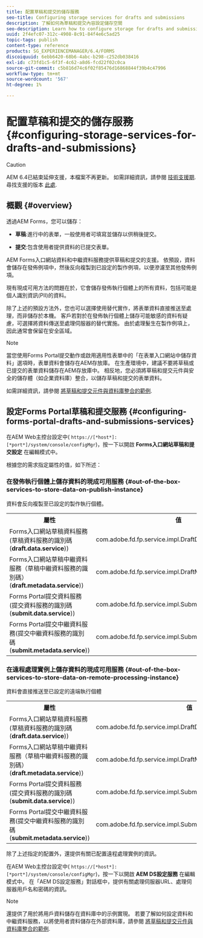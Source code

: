 ```yaml
---
title: 配置草稿和提交的儲存服務
seo-title: Configuring storage services for drafts and submissions
description: 了解如何為草稿和提交內容設定儲存空間
seo-description: Learn how to configure storage for drafts and submissions
uuid: 2f4efc07-312c-4908-8c91-84f4e6c5ad25
topic-tags: publish
content-type: reference
products: SG_EXPERIENCEMANAGER/6.4/FORMS
discoiquuid: 6ebb6420-68b6-4abc-b298-c252db038416
exl-id: c73fd1c5-6f3f-4c62-a8d6-fcd22f02c0ca
source-git-commit: c5b816d74c6f02f85476d16868844f39b4c47996
workflow-type: tm+mt
source-wordcount: '567'
ht-degree: 1%

---
```


# 配置草稿和提交的儲存服務 {#configuring-storage-services-for-drafts-and-submissions}

>[!CAUTION]
>
>AEM 6.4已結束延伸支援，本檔案不再更新。 如需詳細資訊，請參閱 [技術支援期](https://helpx.adobe.com//tw/support/programs/eol-matrix.html). 尋找支援的版本 [此處](https://experienceleague.adobe.com/docs/).

## 概觀 {#overview}

透過AEM Forms，您可以儲存：

* **草稿**:進行中的表單，一般使用者可填寫並儲存以供稍後提交。

* **提交**:包含使用者提供資料的已提交表單。

AEM Forms入口網站資料和中繼資料服務提供草稿和提交的支援。 依預設，資料會儲存在發佈例項中，然後反向複製到已設定的製作例項，以便滲濾至其他發佈例項。

現有現成可用方法的問題在於，它會儲存發佈執行個體上的所有資料，包括可能是個人識別資訊(PII)的資料。

除了上述的預設方法外，您也可以選擇使用替代實作，將表單資料直接推送至處理，而非儲存於本機。 客戶若對於在發佈執行個體上儲存可能敏感的資料有疑慮，可選擇將資料傳送至處理伺服器的替代實施。 由於處理髮生在製作例項上，因此通常會保留在安全區域。

>[!NOTE]
>
>當您使用Forms Portal提交動作或啟用適用性表單中的「在表單入口網站中儲存資料」選項時，表單資料會儲存在AEM存放庫。 在生產環境中，建議不要將草稿或已提交的表單資料儲存在AEM存放庫中。 相反地，您必須將草稿和提交元件與安全的儲存體（如企業資料庫）整合，以儲存草稿和提交的表單資料。
>
>如需詳細資訊，請參閱 [將草稿和提交元件與資料庫整合的範例](/help/forms/using/integrate-draft-submission-database.md).

## 設定Forms Portal草稿和提交服務 {#configuring-forms-portal-drafts-and-submissions-services}

在AEM Web主控台設定中( `https://[*host*]:[*port*]/system/console/configMgr`)，按一下以開啟 **Forms入口網站草稿和提交設定** 在編輯模式中。

根據您的需求指定屬性的值，如下所述：

### 在發佈執行個體上儲存資料的現成可用服務 {#out-of-the-box-services-to-store-data-on-publish-instance}

資料會反向複製至已設定的製作執行個體。

<table> 
 <tbody>
  <tr>
   <th>屬性</th> 
   <th>值</th> 
  </tr>
  <tr>
   <td>Forms入口網站草稿資料服務(草稿資料服務的識別碼(<strong>draft.data.service</strong>))</td> 
   <td>com.adobe.fd.fp.service.impl.DraftDataServiceImpl<br /> </td> 
  </tr>
  <tr>
   <td>Forms入口網站草稿中繼資料服務（草稿中繼資料服務的識別碼）(<strong>draft.metadata.service</strong>))</td> 
   <td>com.adobe.fd.fp.service.impl.DraftMetadataServiceImpl<br /> </td> 
  </tr>
  <tr>
   <td>Forms Portal提交資料服務(提交資料服務的識別碼(<strong>submit.data.service</strong>))</td> 
   <td>com.adobe.fd.fp.service.impl.SubmitDataServiceImpl<br /> </td> 
  </tr>
  <tr>
   <td>Forms Portal提交中繼資料服務(提交中繼資料服務的識別碼(<strong>submit.metadata.service</strong>))</td> 
   <td>com.adobe.fd.fp.service.impl.SubmitMetadataServiceImpl<br /> </td> 
  </tr>
 </tbody>
</table>

### 在遠程處理實例上儲存資料的現成可用服務 {#out-of-the-box-services-to-store-data-on-remote-processing-instance}

資料會直接推送至已設定的遠端執行個體

<table> 
 <tbody>
  <tr>
   <th>屬性</th> 
   <th>值</th> 
  </tr>
  <tr>
   <td>Forms入口網站草稿資料服務(草稿資料服務的識別碼(<strong>draft.data.service</strong>))</td> 
   <td>com.adobe.fd.fp.service.impl.DraftDataServiceRemoteImpl<br /> </td> 
  </tr>
  <tr>
   <td>Forms入口網站草稿中繼資料服務（草稿中繼資料服務的識別碼）(<strong>draft.metadata.service</strong>))</td> 
   <td>com.adobe.fd.fp.service.impl.DraftMetadataServiceRemoteImpl<br /> </td> 
  </tr>
  <tr>
   <td>Forms Portal提交資料服務(提交資料服務的識別碼(<strong>submit.data.service</strong>))</td> 
   <td>com.adobe.fd.fp.service.impl.SubmitDataServiceRemoteImpl<br /> </td> 
  </tr>
  <tr>
   <td>Forms Portal提交中繼資料服務(提交中繼資料服務的識別碼(<strong>submit.metadata.service</strong>))</td> 
   <td>com.adobe.fd.fp.service.impl.SubmitMetadataServiceRemoteImpl<br /> </td> 
  </tr>
 </tbody>
</table>

除了上述指定的配置外，還提供有關已配置遠程處理實例的資訊。

在AEM Web主控台設定中( `https://[*host*]:[*port*]/system/console/configMgr`)，按一下以開啟 **AEM DS設定服務** 在編輯模式中。 在「AEM DS設定服務」對話框中，提供有關處理伺服器URL、處理伺服器用戶名和密碼的資訊。

>[!NOTE]
>
>還提供了用於將用戶資料儲存在資料庫中的示例實現。 若要了解如何設定資料和中繼資料服務，以將使用者資料儲存在外部資料庫，請參閱 [將草稿和提交元件與資料庫整合的範例](/help/forms/using/integrate-draft-submission-database.md).
